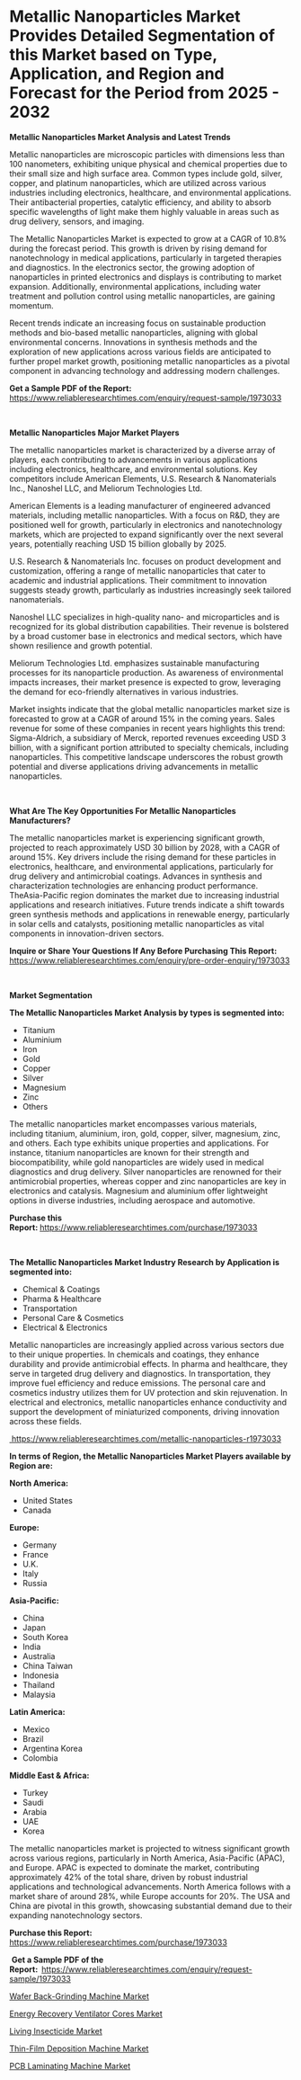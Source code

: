 <p><h1>Metallic Nanoparticles Market Provides Detailed Segmentation of this Market based on Type, Application, and Region and Forecast for the Period from 2025 - 2032</h1></p><p><strong>Metallic Nanoparticles Market Analysis and Latest Trends</strong></p>
<p><p>Metallic nanoparticles are microscopic particles with dimensions less than 100 nanometers, exhibiting unique physical and chemical properties due to their small size and high surface area. Common types include gold, silver, copper, and platinum nanoparticles, which are utilized across various industries including electronics, healthcare, and environmental applications. Their antibacterial properties, catalytic efficiency, and ability to absorb specific wavelengths of light make them highly valuable in areas such as drug delivery, sensors, and imaging.</p><p>The Metallic Nanoparticles Market is expected to grow at a CAGR of 10.8% during the forecast period. This growth is driven by rising demand for nanotechnology in medical applications, particularly in targeted therapies and diagnostics. In the electronics sector, the growing adoption of nanoparticles in printed electronics and displays is contributing to market expansion. Additionally, environmental applications, including water treatment and pollution control using metallic nanoparticles, are gaining momentum.</p><p>Recent trends indicate an increasing focus on sustainable production methods and bio-based metallic nanoparticles, aligning with global environmental concerns. Innovations in synthesis methods and the exploration of new applications across various fields are anticipated to further propel market growth, positioning metallic nanoparticles as a pivotal component in advancing technology and addressing modern challenges.</p></p>
<p><strong>Get a Sample PDF of the Report:&nbsp;</strong> <a href="https://www.reliableresearchtimes.com/enquiry/request-sample/1973033?utm_campaign=3002&utm_medium=2&utm_source=Github&utm_content=ia&utm_term=02042025&utm_id=metallic-nanoparticles">https://www.reliableresearchtimes.com/enquiry/request-sample/1973033</a></p>
<p>&nbsp;</p>
<p><strong>Metallic Nanoparticles Major Market Players</strong></p>
<p><p>The metallic nanoparticles market is characterized by a diverse array of players, each contributing to advancements in various applications including electronics, healthcare, and environmental solutions. Key competitors include American Elements, U.S. Research & Nanomaterials Inc., Nanoshel LLC, and Meliorum Technologies Ltd.</p><p>American Elements is a leading manufacturer of engineered advanced materials, including metallic nanoparticles. With a focus on R&D, they are positioned well for growth, particularly in electronics and nanotechnology markets, which are projected to expand significantly over the next several years, potentially reaching USD 15 billion globally by 2025.</p><p>U.S. Research & Nanomaterials Inc. focuses on product development and customization, offering a range of metallic nanoparticles that cater to academic and industrial applications. Their commitment to innovation suggests steady growth, particularly as industries increasingly seek tailored nanomaterials.</p><p>Nanoshel LLC specializes in high-quality nano- and microparticles and is recognized for its global distribution capabilities. Their revenue is bolstered by a broad customer base in electronics and medical sectors, which have shown resilience and growth potential.</p><p>Meliorum Technologies Ltd. emphasizes sustainable manufacturing processes for its nanoparticle production. As awareness of environmental impacts increases, their market presence is expected to grow, leveraging the demand for eco-friendly alternatives in various industries.</p><p>Market insights indicate that the global metallic nanoparticles market size is forecasted to grow at a CAGR of around 15% in the coming years. Sales revenue for some of these companies in recent years highlights this trend: Sigma-Aldrich, a subsidiary of Merck, reported revenues exceeding USD 3 billion, with a significant portion attributed to specialty chemicals, including nanoparticles. This competitive landscape underscores the robust growth potential and diverse applications driving advancements in metallic nanoparticles.</p></p>
<p>&nbsp;</p>
<p><strong>What Are The Key Opportunities For Metallic Nanoparticles Manufacturers?</strong></p>
<p><p>The metallic nanoparticles market is experiencing significant growth, projected to reach approximately USD 30 billion by 2028, with a CAGR of around 15%. Key drivers include the rising demand for these particles in electronics, healthcare, and environmental applications, particularly for drug delivery and antimicrobial coatings. Advances in synthesis and characterization technologies are enhancing product performance. TheAsia-Pacific region dominates the market due to increasing industrial applications and research initiatives. Future trends indicate a shift towards green synthesis methods and applications in renewable energy, particularly in solar cells and catalysts, positioning metallic nanoparticles as vital components in innovation-driven sectors.</p></p>
<p><strong>Inquire or Share Your Questions If Any Before Purchasing This Report:</strong> <a href="https://www.reliableresearchtimes.com/enquiry/pre-order-enquiry/1973033?utm_campaign=3002&utm_medium=2&utm_source=Github&utm_content=ia&utm_term=02042025&utm_id=metallic-nanoparticles">https://www.reliableresearchtimes.com/enquiry/pre-order-enquiry/1973033</a></p>
<p>&nbsp;</p>
<p><strong>Market Segmentation</strong></p>
<p><strong>The Metallic Nanoparticles Market Analysis by types is segmented into:</strong></p>
<p><ul><li>Titanium</li><li>Aluminium</li><li>Iron</li><li>Gold</li><li>Copper</li><li>Silver</li><li>Magnesium</li><li>Zinc</li><li>Others</li></ul></p>
<p><p>The metallic nanoparticles market encompasses various materials, including titanium, aluminium, iron, gold, copper, silver, magnesium, zinc, and others. Each type exhibits unique properties and applications. For instance, titanium nanoparticles are known for their strength and biocompatibility, while gold nanoparticles are widely used in medical diagnostics and drug delivery. Silver nanoparticles are renowned for their antimicrobial properties, whereas copper and zinc nanoparticles are key in electronics and catalysis. Magnesium and aluminium offer lightweight options in diverse industries, including aerospace and automotive.</p></p>
<p><strong>Purchase this Report:&nbsp;</strong><a href="https://www.reliableresearchtimes.com/purchase/1973033?utm_campaign=3002&utm_medium=2&utm_source=Github&utm_content=ia&utm_term=02042025&utm_id=metallic-nanoparticles">https://www.reliableresearchtimes.com/purchase/1973033</a></p>
<p>&nbsp;</p>
<p><strong>The Metallic Nanoparticles Market Industry Research by Application is segmented into:</strong></p>
<p><ul><li>Chemical & Coatings</li><li>Pharma & Healthcare</li><li>Transportation</li><li>Personal Care & Cosmetics</li><li>Electrical & Electronics</li></ul></p>
<p><p>Metallic nanoparticles are increasingly applied across various sectors due to their unique properties. In chemicals and coatings, they enhance durability and provide antimicrobial effects. In pharma and healthcare, they serve in targeted drug delivery and diagnostics. In transportation, they improve fuel efficiency and reduce emissions. The personal care and cosmetics industry utilizes them for UV protection and skin rejuvenation. In electrical and electronics, metallic nanoparticles enhance conductivity and support the development of miniaturized components, driving innovation across these fields.</p></p>
<p><a href="https://www.reliableresearchtimes.com/metallic-nanoparticles-r1973033?utm_campaign=3002&utm_medium=2&utm_source=Github&utm_content=ia&utm_term=02042025&utm_id=metallic-nanoparticles">&nbsp;https://www.reliableresearchtimes.com/metallic-nanoparticles-r1973033</a></p>
<p><strong>In terms of Region, the Metallic Nanoparticles Market Players available by Region are:</strong></p>
<p>
    <p> <strong> North America: </strong>
        <ul>
            <li>United States</li>
            <li>Canada</li>
        </ul>
        </p> 
    <p> <strong> Europe: </strong>
        <ul>
            <li>Germany</li>
            <li>France</li>
            <li>U.K.</li>
            <li>Italy</li>
            <li>Russia</li>
        </ul>
        </p> 
    <p> <strong> Asia-Pacific: </strong>
        <ul>
            <li>China</li>
            <li>Japan</li>
            <li>South Korea</li>
            <li>India</li>
            <li>Australia</li>
            <li>China Taiwan</li>
            <li>Indonesia</li>
            <li>Thailand</li>
            <li>Malaysia</li>
        </ul>
        </p> 
    <p> <strong> Latin America: </strong>
        <ul>
            <li>Mexico</li>
            <li>Brazil</li>
            <li>Argentina Korea</li>
            <li>Colombia</li>
        </ul>
        </p> 
    <p> <strong> Middle East & Africa: </strong>
        <ul>
            <li>Turkey</li>
            <li>Saudi</li>
            <li>Arabia</li>
            <li>UAE</li>
            <li>Korea</li>
        </ul>
    </p>
    </p>
<p><p>The metallic nanoparticles market is projected to witness significant growth across various regions, particularly in North America, Asia-Pacific (APAC), and Europe. APAC is expected to dominate the market, contributing approximately 42% of the total share, driven by robust industrial applications and technological advancements. North America follows with a market share of around 28%, while Europe accounts for 20%. The USA and China are pivotal in this growth, showcasing substantial demand due to their expanding nanotechnology sectors.</p></p>
<p><strong>Purchase this Report: </strong><a href="https://www.reliableresearchtimes.com/purchase/1973033?utm_campaign=3002&utm_medium=2&utm_source=Github&utm_content=ia&utm_term=02042025&utm_id=metallic-nanoparticles">https://www.reliableresearchtimes.com/purchase/1973033</a></p>
<p>&nbsp;<strong>Get a Sample PDF of the Report:&nbsp;&nbsp;</strong><a href="https://www.reliableresearchtimes.com/enquiry/request-sample/1973033?utm_campaign=3002&utm_medium=2&utm_source=Github&utm_content=ia&utm_term=02042025&utm_id=metallic-nanoparticles">https://www.reliableresearchtimes.com/enquiry/request-sample/1973033</a></p>
<p><strong></strong></p>
<p><p><a href="https://www.linkedin.com/pulse/wafer-back-grinding-machine-market-analysis-current-trends-ctkic?utm_campaign=3002&utm_medium=2&utm_source=Github&utm_content=ia&utm_term=02042025&utm_id=metallic-nanoparticles">Wafer Back-Grinding Machine Market</a></p><p><a href="https://www.linkedin.com/pulse/global-energy-recovery-ventilator-cores-market-focus-product-vehsc?utm_campaign=3002&utm_medium=2&utm_source=Github&utm_content=ia&utm_term=02042025&utm_id=metallic-nanoparticles">Energy Recovery Ventilator Cores Market</a></p><p><a href="https://github.com/lizonbochil23/Market-Research-Report-List-1/blob/main/living-insecticide-market.md?utm_campaign=3002&utm_medium=2&utm_source=Github&utm_content=ia&utm_term=02042025&utm_id=metallic-nanoparticles">Living Insecticide Market</a></p><p><a href="https://www.linkedin.com/pulse/thin-film-deposition-machine-market-size-forecast-2025-b4lxc?utm_campaign=3002&utm_medium=2&utm_source=Github&utm_content=ia&utm_term=02042025&utm_id=metallic-nanoparticles">Thin-Film Deposition Machine Market</a></p><p><a href="https://www.linkedin.com/pulse/technological-insights-growth-trends-pcb-laminating-machine-44qpc?utm_campaign=3002&utm_medium=2&utm_source=Github&utm_content=ia&utm_term=02042025&utm_id=metallic-nanoparticles">PCB Laminating Machine Market</a></p></p>